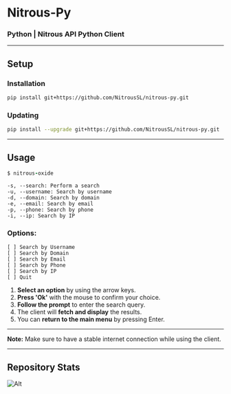 # Nitrous-Py
### Python | Nitrous API Python Client 


---
## Setup

### Installation

```bash
pip install git+https://github.com/NitrousSL/nitrous-py.git
```

### Updating

```bash
pip install --upgrade git+https://github.com/NitrousSL/nitrous-py.git
```

---

## Usage

```ruby
$ nitrous-oxide
```
```
-s, --search: Perform a search
-u, --username: Search by username
-d, --domain: Search by domain
-e, --email: Search by email
-p, --phone: Search by phone
-i, --ip: Search by IP
```

### Options:

```text
[ ] Search by Username
[ ] Search by Domain
[ ] Search by Email
[ ] Search by Phone
[ ] Search by IP
[ ] Quit
```

1. **Select an option** by using the arrow keys.
2. **Press 'Ok'** with the mouse to confirm your choice.
3. **Follow the prompt** to enter the search query.
4. The client will **fetch and display** the results.
5. You can **return to the main menu** by pressing Enter.

---

**Note:** Make sure to have a stable internet connection while using the client.

---
## Repository Stats
![Alt](https://repobeats.axiom.co/api/embed/4ae843ebb2e4cf313522ce10d6accf9c1a9b7d78.svg "Repobeats analytics image")


